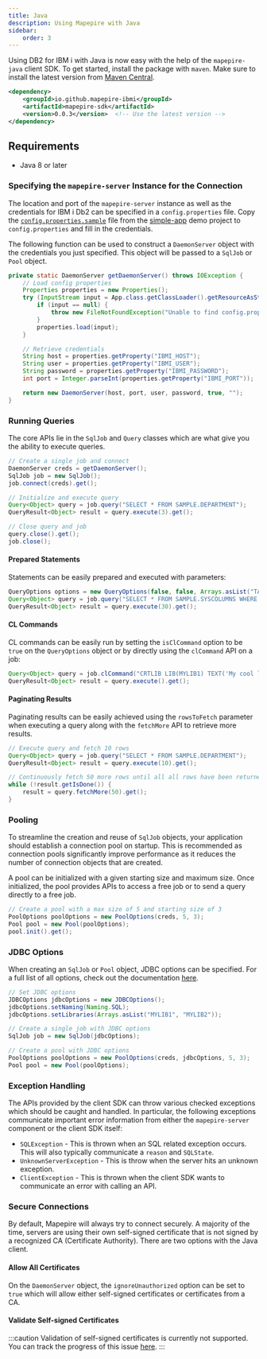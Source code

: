 ```yaml
---
title: Java
description: Using Mapepire with Java
sidebar:
    order: 3
---
```


Using DB2 for IBM i with Java is now easy with the help of the `mapepire-java` client SDK. To get started, install the package with `maven`. Make sure to install the latest version from [Maven Central](https://central.sonatype.com/artifact/io.github.mapepire-ibmi/mapepire-sdk).

```xml
<dependency>
    <groupId>io.github.mapepire-ibmi</groupId>
    <artifactId>mapepire-sdk</artifactId>
    <version>0.0.3</version>  <!-- Use the latest version -->
</dependency>
```

## Requirements

* Java 8 or later

### Specifying the `mapepire-server` Instance for the Connection

The location and port of the `mapepire-server` instance as well as the credentials for IBM i Db2 can be specified in a `config.properties` file. Copy the [`config.properties.sample`](https://github.com/Mapepire-IBMi/java/simple-app/src/main/resources/config.properties.sample) file from the [simple-app](https://github.com/Mapepire-IBMi/java/simple-app) demo project to `config.properties` and fill in the credentials.

The following function can be used to construct a `DaemonServer` object with the credentials you just specified. This object will be passed to a `SqlJob` or `Pool` object.

```java
private static DaemonServer getDaemonServer() throws IOException {
    // Load config properties
    Properties properties = new Properties();
    try (InputStream input = App.class.getClassLoader().getResourceAsStream("config.properties")) {
        if (input == null) {
            throw new FileNotFoundException("Unable to find config.properties");
        }
        properties.load(input);
    }

    // Retrieve credentials
    String host = properties.getProperty("IBMI_HOST");
    String user = properties.getProperty("IBMI_USER");
    String password = properties.getProperty("IBMI_PASSWORD");
    int port = Integer.parseInt(properties.getProperty("IBMI_PORT"));

    return new DaemonServer(host, port, user, password, true, "");
}
```

### Running Queries

The core APIs lie in the `SqlJob` and `Query` classes which are what give you the ability to execute queries.

```java
// Create a single job and connect
DaemonServer creds = getDaemonServer();
SqlJob job = new SqlJob();
job.connect(creds).get();

// Initialize and execute query
Query<Object> query = job.query("SELECT * FROM SAMPLE.DEPARTMENT");
QueryResult<Object> result = query.execute(3).get();

// Close query and job
query.close().get();
job.close();
```

#### Prepared Statements 

Statements can be easily prepared and executed with parameters:

```java
QueryOptions options = new QueryOptions(false, false, Arrays.asList("TABLE_NAME", "LONG_COMMENT", "CONSTRAINT_NAME"));
Query<Object> query = job.query("SELECT * FROM SAMPLE.SYSCOLUMNS WHERE COLUMN_NAME IN (?, ?, ?)", options);
QueryResult<Object> result = query.execute(30).get();
```

#### CL Commands

CL commands can be easily run by setting the `isClCommand` option to be `true` on the `QueryOptions` object or by directly using the `clCommand` API on a job:

```java
Query<Object> query = job.clCommand("CRTLIB LIB(MYLIB1) TEXT('My cool library')");
QueryResult<Object> result = query.execute().get();
```

#### Paginating Results

Paginating results can be easily achieved using the `rowsToFetch` parameter when executing a query along with the `fetchMore` API to retrieve more results.

```java
// Execute query and fetch 10 rows
Query<Object> query = job.query("SELECT * FROM SAMPLE.DEPARTMENT");
QueryResult<Object> result = query.execute(10).get();

// Continuously fetch 50 more rows until all all rows have been returned
while (!result.getIsDone()) {
    result = query.fetchMore(50).get();
}
```

### Pooling

To streamline the creation and reuse of `SqlJob` objects, your application should establish a connection pool on startup. This is recommended as connection pools significantly improve performance as it reduces the number of connection objects that are created.

A pool can be initialized with a given starting size and maximum size. Once initialized, the pool provides APIs to access a free job or to send a query directly to a free job.

```java
// Create a pool with a max size of 5 and starting size of 3
PoolOptions poolOptions = new PoolOptions(creds, 5, 3);
Pool pool = new Pool(poolOptions);
pool.init().get();
```

### JDBC Options

When creating an `SqlJob` or `Pool` object, JDBC options can be specified. For a full list of all options, check out the documentation [here](https://www.ibm.com/docs/en/i/7.4?topic=jdbc-toolbox-java-properties).

```java
// Set JDBC options
JDBCOptions jdbcOptions = new JDBCOptions();
jdbcOptions.setNaming(Naming.SQL);
jdbcOptions.setLibraries(Arrays.asList("MYLIB1", "MYLIB2"));

// Create a single job with JDBC options
SqlJob job = new SqlJob(jdbcOptions);

// Create a pool with JDBC options
PoolOptions poolOptions = new PoolOptions(creds, jdbcOptions, 5, 3);
Pool pool = new Pool(poolOptions);
```

### Exception Handling

The APIs provided by the client SDK can throw various checked exceptions which should be caught and handled. In particular, the following exceptions communicate important error information from either the `mapepire-server` component or the client SDK itself:

* `SQLException` - This is thrown when an SQL related exception occurs. This will also typically communicate a `reason` and `SQLState`.
* `UnknownServerException` - This is throw when the server hits an unknown exception.
* `ClientException` - This is thrown when the client SDK wants to communicate an error with calling an API.

### Secure Connections

By default, Mapepire will always try to connect securely. A majority of the time, servers are using their own self-signed certificate that is not signed by a recognized CA (Certificate Authority). There are two options with the Java client.

#### Allow All Certificates

On the `DaemonServer` object, the `ignoreUnauthorized` option can be set to `true` which will allow either self-signed certificates or certificates from a CA.

#### Validate Self-signed Certificates

:::caution
Validation of self-signed certificates is currently not supported. You can track the progress of this issue [here](https://github.com/Mapepire-IBMi/mapepire-java/issues/49).
:::
